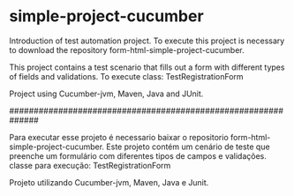 # simple-project-cucumber
Introduction of test automation project.
To execute this project is necessary to download the repository form-html-simple-project-cucumber.

This project contains a test scenario that fills out a form with different types of fields and validations. 
To execute class: TestRegistrationForm

Project using Cucumber-jvm, Maven, Java and JUnit.

##############################################################

Para executar esse projeto é necessario baixar o repositorio form-html-simple-project-cucumber.
Este projeto contém um cenário de teste que preenche um formulário com diferentes tipos de campos e validações.
classe para execução: TestRegistrationForm

Projeto utilizando Cucumber-jvm, Maven, Java e Junit.

